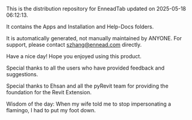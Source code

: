 This is the distribution repository for EnneadTab updated on 2025-05-18 06:12:13.

It contains the Apps and Installation and Help-Docs folders.

It is automatically generated, not manually maintained by ANYONE.
For support, please contact szhang@ennead.com directly.

Have a nice day! Hope you enjoyed using this product.

Special thanks to all the users who have provided feedback and suggestions.

Special thanks to Ehsan and all the pyRevit team for providing the foundation for the Revit Extension.



Wisdom of the day:
When my wife told me to stop impersonating a flamingo, I had to put my foot down.

